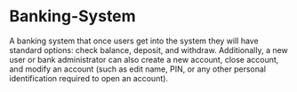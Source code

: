 # Banking-System
A banking system that once users get into the system they will have standard options: check balance, deposit, and withdraw. Additionally, a new user or bank administrator can also create a new account, close account, and modify an account (such as edit name, PIN, or any other personal identification required to open an account).
